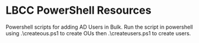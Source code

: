 # LBCC PowerShell Resources
Powershell scripts for adding AD Users in Bulk.
Run the script in powershell using .\createous.ps1 to create OUs then .\createusers.ps1 to create users.